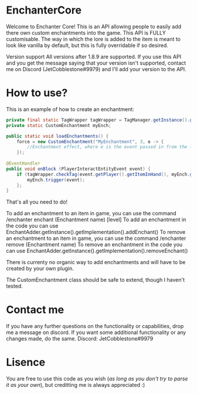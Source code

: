 # EnchanterCore
Welcome to Enchanter Core! This is an API allowing people to easily add there own custom enchantments into the game. This API is FULLY customisable. The way in which the lore is added to the item is meant to look like vanilla by default, but this is fully overridable if so desired.

Version support
All versions after 1.8.9 are supported. If you use this API and you get the message saying that your version isn't supported, contact me on Discord (JetCobblestone#9979) and I'll add your version to the API.

# How to use?
This is an example of how to create an enchantment:
```java
private final static TagWrapper tagWrapper = TagManager.getInstance().getImplemenation();
private static CustomEnchantment myEnch;

public static void loadEnchantments() {
	force = new CustomEnchantment("MyEnchantment", 3, e -> {
		//Enchantment effect, where e is the event passed in from the listener
	});	
	
@EventHandler
public void onBlock (PlayerInteractEntityEvent event) {
	if (tagWrapper.checkTag(event.getPlayer().getItemInHand(), myEnch.getId())) {
		myEnch.trigger(event);
	};
}
```
That's all you need to do!

To add an enchantment to an item in game, you can use the command /enchanter enchant (Enchantment name) [level] To add an enchantment in the code you can use EnchantAdder.getInstance().getImplementation().addEnchant() To remove an enchantment to an item in game, you can use the command /enchanter remove (Enchantment name) To remove an enchantment in the code you can use EnchantAdder.getInstance().getImplementation().removeEnchant()

There is currenty no organic way to add enchantments and will have to be created by your own plugin.

The CustomEnchantment class should be safe to extend, though I haven't tested.

# Contact me
If you have any further questions on the functionality or capabilities, drop me a message on discord. If you want some additional functionality or any changes made, do the same. Discord: JetCobblestone#9979

# Lisence
You are free to use this code as you wish (*as long as you don't try to parse it as your own*), but creditting me is always appreciated :)
